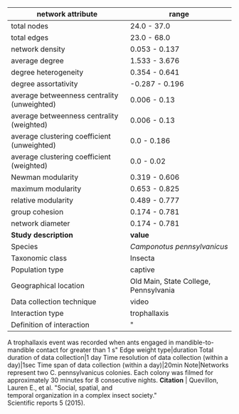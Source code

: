 network attribute|range
---|---
total nodes|24.0 - 37.0
total edges|23.0 - 68.0
network density|0.053 - 0.137
average degree|1.533 - 3.676
degree heterogeneity|0.354 - 0.641
degree assortativity|-0.287 - 0.196
average betweenness centrality (unweighted)|0.006 - 0.13
average betweenness centrality (weighted)|0.006 - 0.13
average clustering coefficient (unweighted)|0.0 - 0.186
average clustering coefficient (weighted)|0.0 - 0.02
Newman modularity|0.319 - 0.606
maximum modularity|0.653 - 0.825
relative modularity|0.489 - 0.777
group cohesion|0.174 - 0.781
network diameter|0.174 - 0.781
**Study description**|**value**
Species|*Camponotus pennsylvanicus*
Taxonomic class|Insecta
Population type|captive
Geographical location|Old Main, State College, Pennsylvania
Data collection technique|video
Interaction type|trophallaxis
Definition of interaction|"
A trophallaxis event was recorded when ants engaged in mandible-to-mandible contact for greater than 1 s"
Edge weight type|duration
Total duration of data collection|1 day
Time resolution of data collection (within a day)|1sec
Time span of data collection (within a day)|20min
Note|Networks represent two C. pennsylvanicus colonies. Each colony was filmed for approximately 30 minutes for 8 consecutive nights.
**Citation** | Quevillon, Lauren E., et al. "Social, spatial, and <br> temporal organization in a complex insect society." <br> Scientific reports 5 (2015).